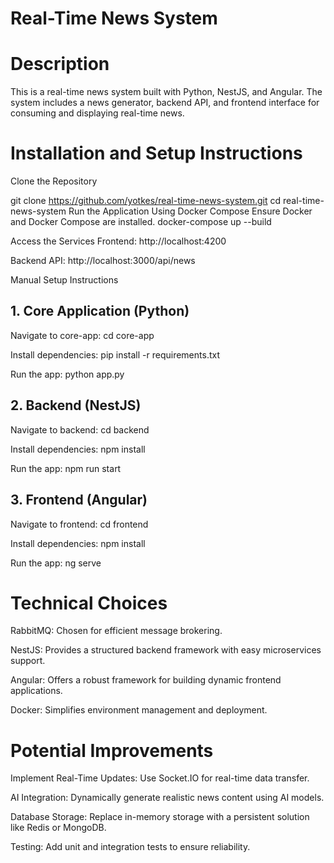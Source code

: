 # Real-Time News System

# Description
This is a real-time news system built with Python, NestJS, and Angular. The system includes a news generator, backend API, and frontend interface for consuming and displaying real-time news.

# Installation and Setup Instructions
Clone the Repository

git clone https://github.com/yotkes/real-time-news-system.git
cd real-time-news-system
Run the Application Using Docker Compose
Ensure Docker and Docker Compose are installed.
docker-compose up --build

Access the Services
Frontend: http://localhost:4200

Backend API: http://localhost:3000/api/news

Manual Setup Instructions
## 1. Core Application (Python)

Navigate to core-app:
cd core-app

Install dependencies:
pip install -r requirements.txt

Run the app:
python app.py

## 2. Backend (NestJS)

Navigate to backend:
cd backend


Install dependencies:
npm install

Run the app:
npm run start

## 3. Frontend (Angular)

Navigate to frontend:
cd frontend

Install dependencies:
npm install

Run the app:
ng serve

# Technical Choices
RabbitMQ: Chosen for efficient message brokering.

NestJS: Provides a structured backend framework with easy microservices support.

Angular: Offers a robust framework for building dynamic frontend applications.

Docker: Simplifies environment management and deployment.

# Potential Improvements
Implement Real-Time Updates: Use Socket.IO for real-time data transfer.

AI Integration: Dynamically generate realistic news content using AI models.

Database Storage: Replace in-memory storage with a persistent solution like Redis or MongoDB.

Testing: Add unit and integration tests to ensure reliability.

